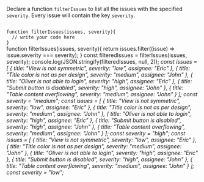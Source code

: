 Declare a function `filterIssues`
to list all the issues with the specified `severity`.
Every issue will contain the key `severity`.

<Editor lang="javascript" type="exercise" testMode="multipleInput">
<code>
function filterIssues(issues, severity){
  // write your code here
}
</code>

<solution>
function filterIssues(issues, severity){
  return issues.filter((issue) => issue.severity === severity);
}
</solution>

<testcases>
<caller>
const filteredIssues = filterIssues(issues, severity);
console.log(JSON.stringify(filteredIssues, null, 2));
</caller>
<testcase>
<i>
const issues = [
  {
    title: "View is not symmetric",
    severity: "low",
    assignee: "Eric"
  },
  {
    title: "Title color is not as per design",
    severity: "medium",
    assignee: "John"
  },
  {
    title: "Oliver is not able to login",
    severity: "high",
    assignee: "Eric"
  },
  {
    title: "Submit button is disabled",
    severity: "high",
    assignee: "John"
  },
  {
    title: "Table content overflowing",
    severity: "medium",
    assignee: "John"
  }
];
const severity = "medium";
</i>
</testcase>
<testcase>
<i>
const issues = [
  {
    title: "View is not symmetric",
    severity: "low",
    assignee: "Eric"
  },
  {
    title: "Title color is not as per design",
    severity: "medium",
    assignee: "John"
  },
  {
    title: "Oliver is not able to login",
    severity: "high",
    assignee: "Eric"
  },
  {
    title: "Submit button is disabled",
    severity: "high",
    assignee: "John"
  },
  {
    title: "Table content overflowing",
    severity: "medium",
    assignee: "John"
  }
];
const severity = "high";
</i>
</testcase>
<testcase>
<i>
const issues = [
  {
    title: "View is not symmetric",
    severity: "low",
    assignee: "Eric"
  },
  {
    title: "Title color is not as per design",
    severity: "medium",
    assignee: "John"
  },
  {
    title: "Oliver is not able to login",
    severity: "high",
    assignee: "Eric"
  },
  {
    title: "Submit button is disabled",
    severity: "high",
    assignee: "John"
  },
  {
    title: "Table content overflowing",
    severity: "medium",
    assignee: "John"
  }
];
const severity = "low";
</i>
</testcase>
</testcases>
</Editor>
